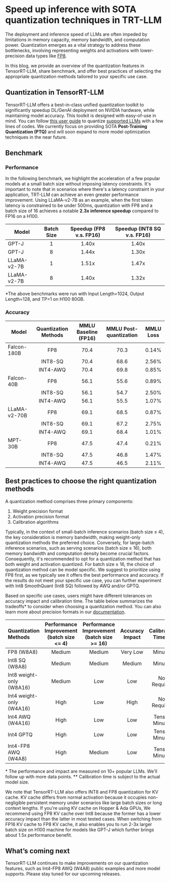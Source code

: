 # Speed up inference with SOTA quantization techniques in TRT-LLM

The deployment and inference speed of LLMs are often impeded by limitations in memory capacity, memory bandwidth, and computation power. Quantization emerges as a vital strategy to address these bottlenecks, involving representing weights and activations with lower-precision data types like [FP8](https://www.nvidia.com/en-us/on-demand/session/gtcspring23-s52166/).

In this blog, we provide an overview of the quantization features in TensorRT-LLM, share benchmark, and offer best practices of selecting the appropriate quantization methods tailored to your specific use case.

## Quantization in TensorRT-LLM
TensorRT-LLM offers a best-in-class unified quantization toolkit to significantly speedup DL/GenAI deployment on NVIDIA hardware, while maintaining model accuracy. This toolkit is designed with easy-of-use in mind. You can follow [this user guide](https://github.com/NVIDIA/TensorRT-LLM/tree/main/examples/quantization) to quantize [supported LLMs](../reference/support-matrix.md#models) with a few lines of codes. We currently focus on providing SOTA **Post-Training Quantization (PTQ)** and will soon expand to more model optimization techniques in the near future.

## Benchmark

### Performance
In the following benchmark, we highlight the acceleration of a few popular models at a small batch size without imposing latency constraints. It's important to note that in scenarios where there's a latency constraint in your application, TRT-LLM can achieve an even greater performance improvement. Using LLaMA-v2-7B as an example, when the first token latency is constrained to be under 500ms, quantization with FP8 and a batch size of 16 achieves a notable **2.3x inference speedup** compared to FP16 on a H100.

| Model       | Batch Size | Speedup (FP8 v.s. FP16) | Speedup (INT8 SQ v.s. FP16) |
| ----------- | :--------: | :---------------------: | :-------------------------: |
| GPT-J       |     1      |          1.40x          |            1.40x            |
| GPT-J       |     8      |          1.44x          |            1.30x            |
| LLaMA-v2-7B |     1      |          1.51x          |            1.47x            |
| LLaMA-v2-7B |     8      |          1.40x          |            1.32x            |

*The above benchmarks were run with Input Length=1024, Output Length=128, and TP=1 on H100 80GB.

### Accuracy

| Model        | Quantization Methods | MMLU Baseline (FP16) | MMLU Post-quantization | MMLU Loss |
| ------------ | :------------------: | :------------------: | :--------------------: | :-------: |
| Falcon-180B  |         FP8          |         70.4         |          70.3          |   0.14%   |
|              |       INT8-SQ        |         70.4         |          68.6          |   2.56%   |
|              |       INT4-AWQ       |         70.4         |          69.8          |   0.85%   |
| Falcon-40B   |         FP8          |         56.1         |          55.6          |   0.89%   |
|              |       INT8-SQ        |         56.1         |          54.7          |   2.50%   |
|              |       INT4-AWQ       |         56.1         |          55.5          |   1.07%   |
| LLaMA-v2-70B |         FP8          |         69.1         |          68.5          |   0.87%   |
|              |       INT8-SQ        |         69.1         |          67.2          |   2.75%   |
|              |       INT4-AWQ       |         69.1         |          68.4          |   1.01%   |
| MPT-30B      |         FP8          |         47.5         |          47.4          |   0.21%   |
|              |       INT8-SQ        |         47.5         |          46.8          |   1.47%   |
|              |       INT4-AWQ       |         47.5         |          46.5          |   2.11%   |



## Best practices to choose the right quantization methods
A quantization method comprises three primary components:
1. Weight precision format
2. Activation precision format
3. Calibration algorithms

Typically, in the context of small-batch inference scenarios (batch size ≤ 4), the key consideration is memory bandwidth, making weight-only quantization methods the preferred choice. Conversely, for large-batch inference scenarios, such as serving scenarios (batch size ≥ 16), both memory bandwidth and computation density become crucial factors. Consequently, it's recommended to opt for a quantization method that has both weight and activation quantized. For batch size ≥ 16, the choice of quantization method can be model specific. We suggest to prioritize using FP8 first, as we typically see it offers the best performance and accuracy. If the results do not meet your specific use case, you can further experiment with Int8 SmoothQuant (Int8 SQ) followed by AWQ and/or GPTQ.

Based on specific use cases, users might have different tolerances on accuracy impact and calibration time. The table below summarizes the tradeoffs* to consider when choosing a quantization method. You can also learn more about precision formats in our [documentation](https://nvidia.github.io/TensorRT-LLM/reference/precision.html).

| Quantization Methods     | Performance Improvement (batch size <= 4) | Performance Improvement (batch size >= 16) | Accuracy Impact | Calibration Time** |
| :----------------------- | :---------------------------------------: | :----------------------------------------: | :-------------: | :----------------: |
| FP8 (W8A8)               |                  Medium                   |                   Medium                   |    Very Low     |      Minutes       |
| Int8 SQ (W8A8)           |                  Medium                   |                   Medium                   |     Medium      |      Minutes       |
| Int8 weight-only (W8A16) |                  Medium                   |                    Low                     |       Low       |    Not Required    |
| Int4 weight-only (W4A16) |                   High                    |                    Low                     |      High       |    Not Required    |
| Int4 AWQ (W4A16)         |                   High                    |                    Low                     |       Low       |  Tens of Minutes   |
| Int4 GPTQ                |                   High                    |                    Low                     |       Low       |  Tens of Minutes   |
| Int4-FP8 AWQ (W4A8)      |                   High                    |                   Medium                   |       Low       |  Tens of Minutes   |

\* The performance and impact are measured on 10+ popular LLMs. We'll follow up with more data points.
** Calibration time is subject to the actual model size.

We note that TensorRT-LLM also offers INT8 and FP8 quantization for KV cache. KV cache differs from normal activation because it occupies non-negligible persistent memory under scenarios like large batch sizes or long context lengths. If you're using KV cache on Hopper & Ada GPUs, We recommend using FP8 KV cache over Int8 because the former has a lower accuracy impact than the latter in most tested cases. When switching from FP16 KV cache to FP8 KV cache, it also enables you to run 2-3x larger batch size on H100 machine for models like GPT-J which further brings about 1.5x performance benefit.

## What’s coming next
TensorRT-LLM continues to make improvements on our quantization features, such as Int4-FP8 AWQ (W4A8) public examples and more model supports. Please stay tuned for our upcoming releases.
